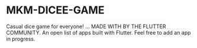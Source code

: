 # MKM-DICEE-GAME
Casual dice game for everyone! ... MADE WITH BY THE FLUTTER COMMUNITY. An open list of apps built with Flutter. Feel free to add an app in progress.
